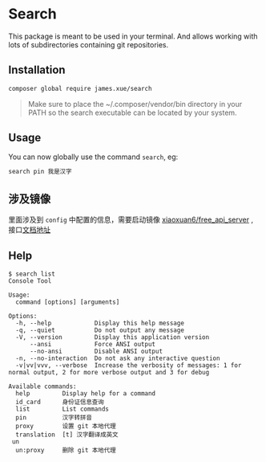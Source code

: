 # Search

This package is meant to be used in your terminal. And allows
working with lots of subdirectories containing git repositories.

## Installation

```bash
composer global require james.xue/search
```

> Make sure to place the ~/.composer/vendor/bin directory in your PATH so the search executable can be located by your system.

## Usage

You can now globally use the command `search`, eg:

```bash
search pin 我是汉字
```

## 涉及镜像

里面涉及到 `config` 中配置的信息，需要启动镜像 [xiaoxuan6/free_api_server](https://hub.docker.com/repository/docker/xiaoxuan6/free_api_server/general) , 接口[文档地址](https://github.com/xiaoxuan6/FreeApiServer)

## Help

```shell
$ search list
Console Tool

Usage:
  command [options] [arguments]

Options:
  -h, --help            Display this help message
  -q, --quiet           Do not output any message
  -V, --version         Display this application version
      --ansi            Force ANSI output
      --no-ansi         Disable ANSI output
  -n, --no-interaction  Do not ask any interactive question
  -v|vv|vvv, --verbose  Increase the verbosity of messages: 1 for normal output, 2 for more verbose output and 3 for debug

Available commands:
  help         Display help for a command
  id_card      身份证信息查询
  list         List commands
  pin          汉字转拼音
  proxy        设置 git 本地代理
  translation  [t] 汉字翻译成英文
 un
  un:proxy     删除 git 本地代理
```
